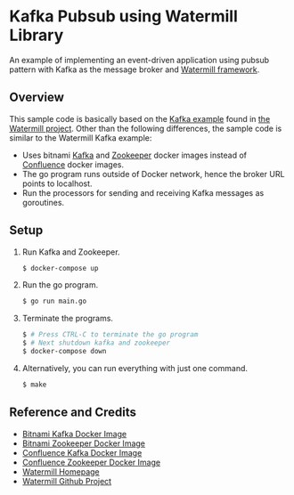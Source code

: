 # Kafka Pubsub using Watermill Library

An example of implementing an event-driven application using pubsub pattern with Kafka as the message broker and [Watermill framework](https://github.com/ThreeDotsLabs/watermill).

## Overview

This sample code is basically based on the [Kafka example](https://github.com/ThreeDotsLabs/watermill/tree/master/_examples/pubsubs/kafka) found in [the Watermill project](https://github.com/ThreeDotsLabs/watermill). Other than the following differences, the sample code is similar to the Watermill Kafka example:

* Uses bitnami [Kafka](https://hub.docker.com/r/bitnami/kafka) and [Zookeeper](https://hub.docker.com/r/bitnami/zookeeper) docker images instead of [Confluence](https://hub.docker.com/u/confluentinc) docker images.
* The go program runs outside of Docker network, hence the broker URL points to localhost.
* Run the processors for sending and receiving Kafka messages as goroutines.

## Setup

1. Run Kafka and Zookeeper.

   ```bash
   $ docker-compose up
   ```

1. Run the go program.

   ```bash
   $ go run main.go
   ```

1. Terminate the programs.

   ```bash
   $ # Press CTRL-C to terminate the go program
   $ # Next shutdown kafka and zookeeper
   $ docker-compose down
   ```

1. Alternatively, you can run everything with just one command.

   ```bash
   $ make
   ```

## Reference and Credits

* [Bitnami Kafka Docker Image](https://hub.docker.com/r/bitnami/kafka)
* [Bitnami Zookeeper Docker Image](https://hub.docker.com/r/bitnami/zookeeper)
* [Confluence Kafka Docker Image](https://hub.docker.com/r/confluentinc/cp-kafka)
* [Confluence Zookeeper Docker Image](https://hub.docker.com/r/confluentinc/cp-zookeeper)
* [Watermill Homepage](https://watermill.io/)
* [Watermill Github Project](https://github.com/ThreeDotsLabs/watermill)
